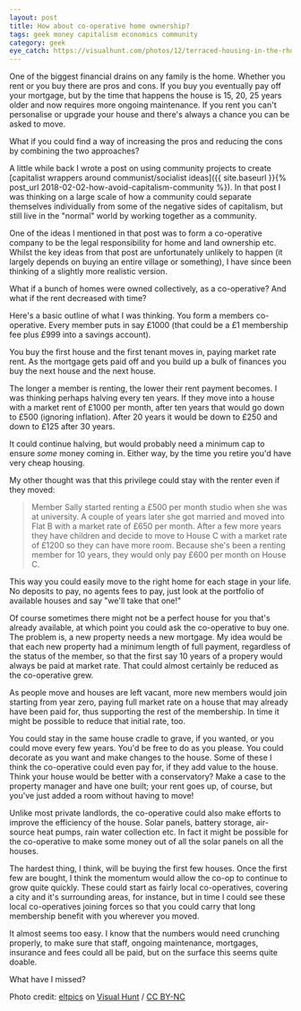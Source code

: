 ```yaml
---
layout: post
title: How about co-operative home ownership?
tags: geek money capitalism economics community
category: geek
eye_catch: https://visualhunt.com/photos/12/terraced-housing-in-the-rhondda-valley-homes.jpg
---
```


One of the biggest financial drains on any family is the home. Whether you rent or you buy there are pros and cons. If you buy you eventually pay off your mortgage, but by the time that happens the house is 15, 20, 25 years older and now requires more ongoing maintenance. If you rent you can't personalise or upgrade your house and there's always a chance you can be asked to move.

What if you could find a way of increasing the pros and reducing the cons by combining the two approaches?

<!--more-->

A little while back I wrote a post on using community projects to create [capitalist wrappers around communist/socialist ideas]({{ site.baseurl }}{% post_url 2018-02-02-how-avoid-capitalism-community %}). In that post I was thinking on a large scale of how a community could separate themselves individually from some of the negative sides of capitalism, but still live in the "normal" world by working together as a community.

One of the ideas I mentioned in that post was to form a co-operative company to be the legal responsibility for home and land ownership etc. Whilst the key ideas from that post are unfortunately unlikely to happen (it largely depends on buying an entire village or something), I have since been thinking of a slightly more realistic version.

What if a bunch of homes were owned collectively, as a co-operative? And what if the rent decreased with time?

Here's a basic outline of what I was thinking. You form a members co-operative. Every member puts in say £1000 (that could be a £1 membership fee plus £999 into a savings account).

You buy the first house and the first tenant moves in, paying market rate rent. As the mortgage gets paid off and you build up a bulk of finances you buy the next house and the next house.

The longer a member is renting, the lower their rent payment becomes. I was thinking perhaps halving every ten years. If they move into a house with a market rent of £1000 per month, after ten years that would go down to £500 (ignoring inflation). After 20 years it would be down to £250 and down to £125 after 30 years.

It could continue halving, but would probably need a minimum cap to ensure _some_ money coming in. Either way, by the time you retire you'd have very cheap housing.

My other thought was that this privilege could stay with the renter even if they moved:

> Member Sally started renting a £500 per month studio when she was at university. A couple of years later she got married and moved into Flat B with a market rate of £650 per month. After a few more years they have children and decide to move to House C with a market rate of £1200 so they can have more room. Because she's been a renting member for 10 years, they would only pay £600 per month on House C.

This way you could easily move to the right home for each stage in your life. No deposits to pay, no agents fees to pay, just look at the portfolio of available houses and say "we'll take that one!"

Of course sometimes there might not be a perfect house for you that's already available, at which point you could ask the co-operative to buy one. The problem is, a new property needs a new mortgage. My idea would be that each new property had a minimum length of full payment, regardless of the status of the member, so that the first say 10 years of a propery would always be paid at market rate. That could almost certainly be reduced as the co-operative grew.

As people move and houses are left vacant, more new members would join starting from year zero, paying full market rate on a house that may already have been paid for, thus supporting the rest of the membership. In time it might be possible to reduce that initial rate, too.

You could stay in the same house cradle to grave, if you wanted, or you could move every few years. You'd be free to do as you please. You could decorate as you want and make changes to the house. Some of these I think the co-operative could even pay for, if they add value to the house. Think your house would be better with a conservatory? Make a case to the property manager and have one built; your rent goes up, of course, but you've just added a room without having to move!

Unlike most private landlords, the co-operative could also make efforts to improve the efficiency of the house. Solar panels, battery storage, air-source heat pumps, rain water collection etc. In fact it might be possible for the co-operative to make some money out of all the solar panels on all the houses.

The hardest thing, I think, will be buying the first few houses. Once the first few are bought, I think the momentum would allow the co-op to continue to grow quite quickly. These could start as fairly local co-operatives, covering a city and it's surrounding areas, for instance, but in time I could see these local co-operatives joining forces so that you could carry that long membership benefit with you wherever you moved.

It almost seems too easy. I know that the numbers would need crunching properly, to make sure that staff, ongoing maintenance, mortgages, insurance and fees could all be paid, but on the surface this seems quite doable.

What have I missed?

Photo credit: [eltpics](https://visualhunt.co/a2/3732c9) on [Visual Hunt](https://visualhunt.com/re4/6725dc01) / [CC BY-NC](http://creativecommons.org/licenses/by-nc/2.0/)